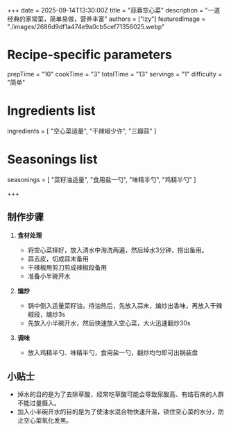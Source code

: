 +++
date = 2025-09-14T13:30:00Z
title = "蒜蓉空心菜"
description = "一道经典的家常菜，简单易做，营养丰富"
authors = ["lzy"]
featuredImage = "./images/2686d9df1a474e9a0cb5cef71356025.webp"

# Recipe-specific parameters
prepTime = "10"
cookTime = "3"
totalTime = "13"
servings = "1"
difficulty = "简单"

# Ingredients list
ingredients = [
  "空心菜适量",
  "干辣椒少许",
  "三瓣蒜"
]

# Seasonings list
seasonings = [
  "菜籽油适量",
  "食用盐一勺",
  "味精半勺",
  "鸡精半勺"
]

+++

## 制作步骤

1. **食材处理**
    - 将空心菜择好，放入清水中淘洗两遍，然后焯水3分钟，捞出备用。
    - 蒜去皮，切成蒜末备用
    - 干辣椒用剪刀剪成辣椒段备用
    - 准备小半碗开水

2. **煸炒**
    - 锅中倒入适量菜籽油，待油热后，先放入蒜末，煸炒出香味，再放入干辣椒段，煸炒3s
    - 先放入小半碗开水，然后快速放入空心菜，大火迅速翻炒30s

3. **调味**
    - 放入鸡精半勺、味精半勺，食用盐一勺，翻炒均匀即可出锅装盘

## 小贴士

- 焯水的目的是为了去除草酸，经常吃草酸可能会导致尿酸高、有结石病的人群不能过量摄入。
- 加入小半碗开水的目的是为了使油水混合物快速升温，锁住空心菜的水分，防止空心菜氧化发黑。
